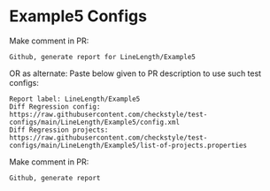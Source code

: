 # Example5 Configs
Make comment in PR:
```
Github, generate report for LineLength/Example5
```
OR as alternate:
Paste below given to PR description to use such test configs:
```
Report label: LineLength/Example5
Diff Regression config: https://raw.githubusercontent.com/checkstyle/test-configs/main/LineLength/Example5/config.xml
Diff Regression projects: https://raw.githubusercontent.com/checkstyle/test-configs/main/LineLength/Example5/list-of-projects.properties
```
Make comment in PR:
```
Github, generate report
```

